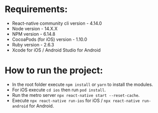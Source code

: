 # Requirements:

- React-native community cli version - 4.14.0
- Node version - 14.X.X
- NPM version - 6.14.8
- CocoaPods (for iOS) version - 1.10.0
- Ruby version - 2.6.3
- Xcode for iOS / Android Studio for Android



# How to run the project:

- In the root folder execute `npm install` or `yarn` to install the modules.
- For iOS execute `cd ios` then run `pod install`.
- Run the metro server `npx react-native start --reset-cache`.
- Execute `npx react-native run-ios` for iOS / `npx react-native run-android` for Android.